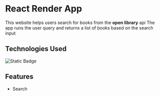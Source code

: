 # React Render App

This website helps users search for books from the **open library** api
The app runs the user query and returns a list of books based on the search input

## Technologies Used

![Static Badge](https://img.shields.io/badge/react-blue?style=for-the-badge&logo=react&logoColor=%252361DAFB)


## Features
- Search
